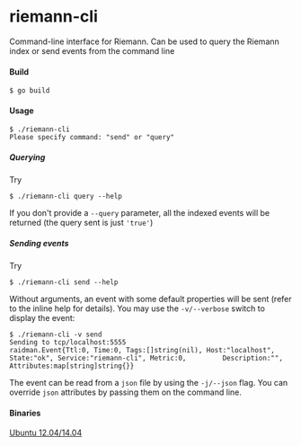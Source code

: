 # riemann-cli

Command-line interface for Riemann. Can be used to query the Riemann index or send events from the command line

#### Build

    $ go build
    
#### Usage

    $ ./riemann-cli 
    Please specify command: "send" or "query"

##### Querying

Try 

    $ ./riemann-cli query --help

If you don't provide a `--query` parameter, all the indexed events will be returned (the query sent is just `'true'`)
    
##### Sending events

Try

    $ ./riemann-cli send --help
    
Without arguments, an event with some default properties will be sent (refer to the inline help for details).
You may use the `-v/--verbose` switch to display the event:

    $ ./riemann-cli -v send
    Sending to tcp/localhost:5555
    raidman.Event{Ttl:0, Time:0, Tags:[]string(nil), Host:"localhost", State:"ok", Service:"riemann-cli", Metric:0,         Description:"", Attributes:map[string]string{}}

The event can be read from a `json` file by using the `-j/--json` flag. You can override `json` attributes by passing them on the command line.

#### Binaries

[Ubuntu 12.04/14.04](https://github.com/avalente/riemann-cli/raw/master/binaries/ubuntu-12_14/riemann-cli)
